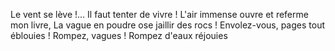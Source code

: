 
Le vent se lève !… Il faut tenter de vivre !
L'air immense ouvre et referme mon livre,
La vague en poudre ose jaillir des rocs !
Envolez-vous, pages tout éblouies !
Rompez, vagues ! Rompez d'eaux réjouies
